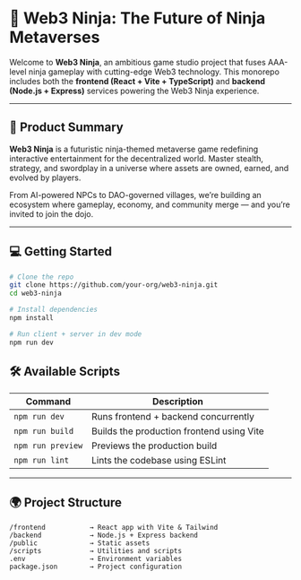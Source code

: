 # 🥷 Web3 Ninja: The Future of Ninja Metaverses

Welcome to **Web3 Ninja**, an ambitious game studio project that fuses AAA-level ninja gameplay with cutting-edge Web3 technology. This monorepo includes both the **frontend (React + Vite + TypeScript)** and **backend (Node.js + Express)** services powering the Web3 Ninja experience.

---

## 🚀 Product Summary

**Web3 Ninja** is a futuristic ninja-themed metaverse game redefining interactive entertainment for the decentralized world. Master stealth, strategy, and swordplay in a universe where assets are owned, earned, and evolved by players. 

From AI-powered NPCs to DAO-governed villages, we’re building an ecosystem where gameplay, economy, and community merge — and you’re invited to join the dojo.

---

## 💻 Getting Started

```bash
# Clone the repo
git clone https://github.com/your-org/web3-ninja.git
cd web3-ninja

# Install dependencies
npm install

# Run client + server in dev mode
npm run dev
```

## 🛠️ Available Scripts

| Command            | Description                                      |
|--------------------|--------------------------------------------------|
| `npm run dev`      | Runs frontend + backend concurrently             |
| `npm run build`    | Builds the production frontend using Vite        |
| `npm run preview`  | Previews the production build                    |
| `npm run lint`     | Lints the codebase using ESLint                  |

---

## 🌍 Project Structure

```
/frontend           → React app with Vite & Tailwind
/backend            → Node.js + Express backend
/public             → Static assets
/scripts            → Utilities and scripts
.env                → Environment variables
package.json        → Project configuration
```
